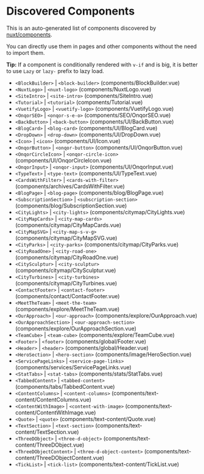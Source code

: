 # Discovered Components

This is an auto-generated list of components discovered by [nuxt/components](https://github.com/nuxt/components).

You can directly use them in pages and other components without the need to import them.

**Tip:** If a component is conditionally rendered with `v-if` and is big, it is better to use `Lazy` or `lazy-` prefix to lazy load.

- `<BlockBuilder>` | `<block-builder>` (components/BlockBuilder.vue)
- `<NuxtLogo>` | `<nuxt-logo>` (components/NuxtLogo.vue)
- `<SiteIntro>` | `<site-intro>` (components/SiteIntro.vue)
- `<Tutorial>` | `<tutorial>` (components/Tutorial.vue)
- `<VuetifyLogo>` | `<vuetify-logo>` (components/VuetifyLogo.vue)
- `<OnqorSEO>` | `<onqor-s-e-o>` (components/SEO/OnqorSEO.vue)
- `<BackButton>` | `<back-button>` (components/UI/BackButton.vue)
- `<BlogCard>` | `<blog-card>` (components/UI/BlogCard.vue)
- `<DropDown>` | `<drop-down>` (components/UI/DropDown.vue)
- `<Icon>` | `<icon>` (components/UI/Icon.vue)
- `<OnqorButton>` | `<onqor-button>` (components/UI/OnqorButton.vue)
- `<OnqorCircleIcon>` | `<onqor-circle-icon>` (components/UI/OnqorCircleIcon.vue)
- `<OnqorInput>` | `<onqor-input>` (components/UI/OnqorInput.vue)
- `<TypeText>` | `<type-text>` (components/UI/TypeText.vue)
- `<CardsWithFilter>` | `<cards-with-filter>` (components/archives/CardsWithFilter.vue)
- `<BlogPage>` | `<blog-page>` (components/blog/BlogPage.vue)
- `<SubscriptionSection>` | `<subscription-section>` (components/blog/SubscriptionSection.vue)
- `<CityLights>` | `<city-lights>` (components/citymap/CityLights.vue)
- `<CityMapCards>` | `<city-map-cards>` (components/citymap/CityMapCards.vue)
- `<CityMapSVG>` | `<city-map-s-v-g>` (components/citymap/CityMapSVG.vue)
- `<CityParks>` | `<city-parks>` (components/citymap/CityParks.vue)
- `<CityRoadOne>` | `<city-road-one>` (components/citymap/CityRoadOne.vue)
- `<CitySculptur>` | `<city-sculptur>` (components/citymap/CitySculptur.vue)
- `<CityTurbines>` | `<city-turbines>` (components/citymap/CityTurbines.vue)
- `<ContactFooter>` | `<contact-footer>` (components/contact/ContactFooter.vue)
- `<MeetTheTeam>` | `<meet-the-team>` (components/explore/MeetTheTeam.vue)
- `<OurApproach>` | `<our-approach>` (components/explore/OurApproach.vue)
- `<OurApproachSection>` | `<our-approach-section>` (components/explore/OurApproachSection.vue)
- `<TeamCube>` | `<team-cube>` (components/explore/TeamCube.vue)
- `<Footer>` | `<footer>` (components/global/Footer.vue)
- `<Header>` | `<header>` (components/global/Header.vue)
- `<HeroSection>` | `<hero-section>` (components/image/HeroSection.vue)
- `<ServicePageLinks>` | `<service-page-links>` (components/services/ServicePageLinks.vue)
- `<StatTabs>` | `<stat-tabs>` (components/stats/StatTabs.vue)
- `<TabbedContent>` | `<tabbed-content>` (components/tabs/TabbedContent.vue)
- `<ContentColumns>` | `<content-columns>` (components/text-content/ContentColumns.vue)
- `<ContentWithImage>` | `<content-with-image>` (components/text-content/ContentWithImage.vue)
- `<Quote>` | `<quote>` (components/text-content/Quote.vue)
- `<TextSection>` | `<text-section>` (components/text-content/TextSection.vue)
- `<ThreeDObject>` | `<three-d-object>` (components/text-content/ThreeDObject.vue)
- `<ThreeDObjectContent>` | `<three-d-object-content>` (components/text-content/ThreeDObjectContent.vue)
- `<TickList>` | `<tick-list>` (components/text-content/TickList.vue)
